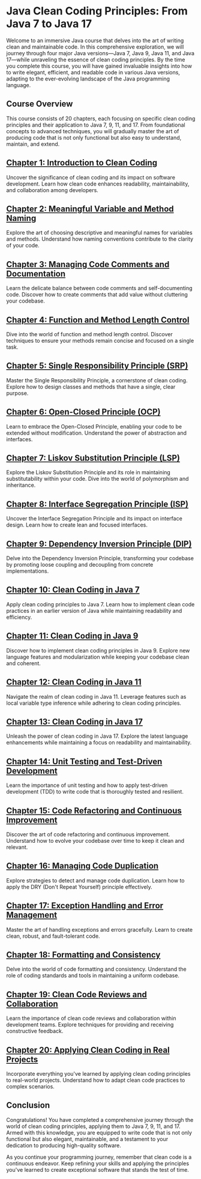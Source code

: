 # Java Clean Coding Principles: From Java 7 to Java 17

Welcome to an immersive Java course that delves into the art of writing clean and maintainable code. In this comprehensive exploration, we will journey through four major Java versions—Java 7, Java 9, Java 11, and Java 17—while unraveling the essence of clean coding principles. By the time you complete this course, you will have gained invaluable insights into how to write elegant, efficient, and readable code in various Java versions, adapting to the ever-evolving landscape of the Java programming language.

## Course Overview

This course consists of 20 chapters, each focusing on specific clean coding principles and their application to Java 7, 9, 11, and 17. From foundational concepts to advanced techniques, you will gradually master the art of producing code that is not only functional but also easy to understand, maintain, and extend.

## [**Chapter 1: Introduction to Clean Coding**](https://learn.blitzbudget.com/coding/backend/java/java-clean-coding-principles/chapter-1-introduction-to-clean-coding)

Uncover the significance of clean coding and its impact on software development. Learn how clean code enhances readability, maintainability, and collaboration among developers.

## [**Chapter 2: Meaningful Variable and Method Naming**](https://learn.blitzbudget.com/coding/backend/java/java-clean-coding-principles/chapter-2-meaningful-variable-and-method-naming)

Explore the art of choosing descriptive and meaningful names for variables and methods. Understand how naming conventions contribute to the clarity of your code.

## [**Chapter 3: Managing Code Comments and Documentation**](https://learn.blitzbudget.com/coding/backend/java/java-clean-coding-principles/chapter-3-managing-code-comments-and-documentation)

Learn the delicate balance between code comments and self-documenting code. Discover how to create comments that add value without cluttering your codebase.

## [**Chapter 4: Function and Method Length Control**](https://learn.blitzbudget.com/coding/backend/java/java-clean-coding-principles/chapter-4-function-and-method-length-control)

Dive into the world of function and method length control. Discover techniques to ensure your methods remain concise and focused on a single task.

## [**Chapter 5: Single Responsibility Principle (SRP)**](https://learn.blitzbudget.com/coding/backend/java/java-clean-coding-principles/chapter-5-single-responsibility-principle-srp)

Master the Single Responsibility Principle, a cornerstone of clean coding. Explore how to design classes and methods that have a single, clear purpose.

## [**Chapter 6: Open-Closed Principle (OCP)**](https://learn.blitzbudget.com/coding/backend/java/java-clean-coding-principles/chapter-6-open-closed-principle-ocp)

Learn to embrace the Open-Closed Principle, enabling your code to be extended without modification. Understand the power of abstraction and interfaces.

## [**Chapter 7: Liskov Substitution Principle (LSP)**](https://learn.blitzbudget.com/coding/backend/java/java-clean-coding-principles/chapter-7-liskov-substitution-principle-lsp)

Explore the Liskov Substitution Principle and its role in maintaining substitutability within your code. Dive into the world of polymorphism and inheritance.

## [**Chapter 8: Interface Segregation Principle (ISP)**](https://learn.blitzbudget.com/coding/backend/java/java-clean-coding-principles/chapter-8-interface-segregation-principle-isp)

Uncover the Interface Segregation Principle and its impact on interface design. Learn how to create lean and focused interfaces.

## [**Chapter 9: Dependency Inversion Principle (DIP)**](https://learn.blitzbudget.com/coding/backend/java/java-clean-coding-principles/chapter-9-dependency-inversion-principle-dip)

Delve into the Dependency Inversion Principle, transforming your codebase by promoting loose coupling and decoupling from concrete implementations.

## [**Chapter 10: Clean Coding in Java 7**](https://learn.blitzbudget.com/coding/backend/java/java-clean-coding-principles/chapter-10-clean-coding-in-java-7)

Apply clean coding principles to Java 7. Learn how to implement clean code practices in an earlier version of Java while maintaining readability and efficiency.

## [**Chapter 11: Clean Coding in Java 9**](https://learn.blitzbudget.com/coding/backend/java/java-clean-coding-principles/chapter-11-clean-coding-in-java-9)

Discover how to implement clean coding principles in Java 9. Explore new language features and modularization while keeping your codebase clean and coherent.

## [**Chapter 12: Clean Coding in Java 11**](https://learn.blitzbudget.com/coding/backend/java/java-clean-coding-principles/chapter-12-clean-coding-in-java-11)

Navigate the realm of clean coding in Java 11. Leverage features such as local variable type inference while adhering to clean coding principles.

## [**Chapter 13: Clean Coding in Java 17**](https://learn.blitzbudget.com/coding/backend/java/java-clean-coding-principles/chapter-13-clean-coding-in-java-17)

Unleash the power of clean coding in Java 17. Explore the latest language enhancements while maintaining a focus on readability and maintainability.

## [**Chapter 14: Unit Testing and Test-Driven Development**](https://learn.blitzbudget.com/coding/backend/java/java-clean-coding-principles/chapter-14-unit-testing-and-test-driven-development)

Learn the importance of unit testing and how to apply test-driven development (TDD) to write code that is thoroughly tested and resilient.

## [**Chapter 15: Code Refactoring and Continuous Improvement**](https://learn.blitzbudget.com/coding/backend/java/java-clean-coding-principles/chapter-15-code-refactoring-and-continuous-improvement)

Discover the art of code refactoring and continuous improvement. Understand how to evolve your codebase over time to keep it clean and relevant.

## [**Chapter 16: Managing Code Duplication**](https://learn.blitzbudget.com/coding/backend/java/java-clean-coding-principles/chapter-16-managing-code-duplication)

Explore strategies to detect and manage code duplication. Learn how to apply the DRY (Don't Repeat Yourself) principle effectively.

## [**Chapter 17: Exception Handling and Error Management**](https://learn.blitzbudget.com/coding/backend/java/java-clean-coding-principles/chapter-17-exception-handling-and-error-management)

Master the art of handling exceptions and errors gracefully. Learn to create clean, robust, and fault-tolerant code.

## [**Chapter 18: Formatting and Consistency**](https://learn.blitzbudget.com/coding/backend/java/java-clean-coding-principles/chapter-18-formatting-and-consistency)

Delve into the world of code formatting and consistency. Understand the role of coding standards and tools in maintaining a uniform codebase.

## [**Chapter 19: Clean Code Reviews and Collaboration**](https://learn.blitzbudget.com/coding/backend/java/java-clean-coding-principles/chapter-19-clean-code-reviews-and-collaboration)

Learn the importance of clean code reviews and collaboration within development teams. Explore techniques for providing and receiving constructive feedback.

## [**Chapter 20: Applying Clean Coding in Real Projects**](https://learn.blitzbudget.com/coding/backend/java/java-clean-coding-principles/chapter-20-applying-clean-coding-in-real-projects)

Incorporate everything you've learned by applying clean coding principles to real-world projects. Understand how to adapt clean code practices to complex scenarios.

## Conclusion

Congratulations! You have completed a comprehensive journey through the world of clean coding principles, applying them to Java 7, 9, 11, and 17. Armed with this knowledge, you are equipped to write code that is not only functional but also elegant, maintainable, and a testament to your dedication to producing high-quality software.

As you continue your programming journey, remember that clean code is a continuous endeavor. Keep refining your skills and applying the principles you've learned to create exceptional software that stands the test of time.